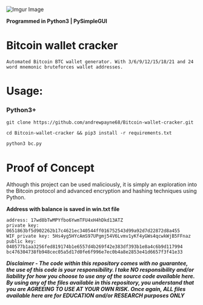 ![Imgur Image](http://imgur.com/SPLzBfY.png)

**Programmed in Python3 | PySimpleGUI**

# Bitcoin wallet cracker
```
Automated Bitcoin BTC wallet generator. With 3/6/9/12/15/18/21 and 24 word mnemonic bruteforces wallet addresses.

```

# Usage:
### Python3+

```
git clone https://github.com/andrewpayne68/Bitcoin-wallet-cracker.git

cd Bitcoin-wallet-cracker && pip3 install -r requirements.txt

python3 bc.py
```

# Proof of Concept
Although this project can be used maliciously, it is simply an 
exploration into the Bitcoin protocol and advanced encryption and 
hashing techniques using Python.




**Address with balance is saved in win.txt file**
```
address: 17wd8bTwMPYfbo6YwmTFU4xH4hDkd13ATZ
private key: 0651863bf5d902262b17c4621ec340544ff016752543d99a92d7d22872d8a455
WIF private key: 5Hs4yg5HYcAmS97UPgmj54V6Lvmv1yKf4yGWs4qcwkWjB5FFnaz
public key: 040577b1aa3256fed819174b1e6557d4b269f42e383df393b1e8a4c6b9d117994
bc476304738fb948cec05a5d17d0fe6f996e7ec0b4a8e2853e41d6657f3f41e33
```


***Disclaimer - The code within this repository comes with no guarantee, the use of this code is your responsibility. I take NO responsibility and/or liability for how you choose to use any of the source code available here. By using any of the files available in this repository, you understand that you are AGREEING TO USE AT YOUR OWN RISK. Once again, ALL files available here are for EDUCATION and/or RESEARCH purposes ONLY***


